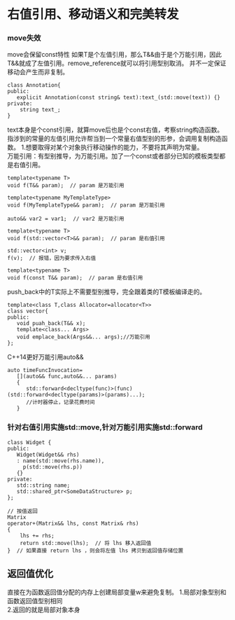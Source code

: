 # 右值引用、移动语义和完美转发
### move失效
move会保留const特性
如果T是个左值引用，那么T&&由于是个万能引用，因此T&&就成了左值引用。remove_reference就可以将引用型别取消。
并不一定保证移动会产生而非复制。
```
class Annotation{
public:
   explicit Annotation(const string& text):text_(std::move(text)) {}
private:
    string text_;
}
```
text本身是个const引用，就算move后也是个const右值，考察string构造函数。指涉到的常量的左值引用允许帮当到一个常量右值型别的形参，会调用复制构造函数。
1.想要取得对某个对象执行移动操作的能力，不要将其声明为常量。  
万能引用：有型别推导，为万能引用。加了一个const或者部分已知的模板类型都是右值引用。
```
template<typename T>
void f(T&& param);  // param 是万能引用

template<typename MyTemplateType>
void f(MyTemplateType&& param);  // param 是万能引用

auto&& var2 = var1;  // var2 是万能引用
```
```
template<typename T>
void f(std::vector<T>&& param);  // param 是右值引用

std::vector<int> v;
f(v);  // 报错，因为要求传入右值

template<typename T>
void f(const T&& param);  // param 是右值引用
```
push_back中的T实际上不需要型别推导，完全跟着类的T模板编译走的。
```
template<class T,class Allocator=allocator<T>>
class vector{
public:
   void puah_back(T&& x);
   template<class... Args>
   void emplace_back(Args&&... args);//万能引用
};
```
C++14更好万能引用auto&&
```
auto timeFuncInvocation=
   [](auto&& func,auto&&... params)
   {
      std::forward<decltype(func)>(func)(std::forward<decltype(params)>(params)...);
      //计时器停止，记录花费时间
   }
   ```
   
 ### 针对右值引用实施std::move,针对万能引用实施std::forward
 ```
 class Widget {
public:
    Widget(Widget&& rhs)
    : name(std::move(rhs.name)),
      p(std::move(rhs.p))
    {}
private:
    std::string name;
    std::shared_ptr<SomeDataStructure> p;
};
```
```
// 按值返回
Matrix
operator+(Matrix&& lhs, const Matrix& rhs)
{
    lhs += rhs;
    return std::move(lhs);  // 将 lhs 移入返回值
}  // 如果直接 return lhs ，则会将左值 lhs 拷贝到返回值存储位置
```
## 返回值优化
直接在为函数返回值分配的内存上创建局部变量w来避免复制。
1.局部对象型别和函数返回值型别相同  
2.返回的就是局部对象本身
